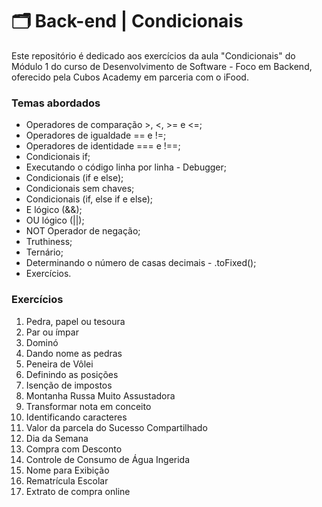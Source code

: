 # 🗂️ Back-end | Condicionais

Este repositório é dedicado aos exercícios da aula "Condicionais" do Módulo 1 do curso de Desenvolvimento de Software - Foco em Backend, oferecido pela Cubos Academy em parceria com o iFood.

### Temas abordados

- Operadores de comparação >, <, >= e <=;
- Operadores de igualdade == e !=;
- Operadores de identidade === e !==;
- Condicionais if;
- Executando o código linha por linha - Debugger;
- Condicionais (if e else);
- Condicionais sem chaves;
- Condicionais (if, else if e else);
- E lógico (&&);
- OU lógico (||);
- NOT Operador de negação;
- Truthiness;
- Ternário;
- Determinando o número de casas decimais - .toFixed();
- Exercícios.  

### Exercícios

01. Pedra, papel ou tesoura
02. Par ou ímpar
03. Dominó
04. Dando nome as pedras
05. Peneira de Vôlei 
06. Definindo as posições
07. Isenção de impostos
08. Montanha Russa Muito Assustadora
09. Transformar nota em conceito
10. Identificando caracteres
11. Valor da parcela do Sucesso Compartilhado
12. Dia da Semana
13. Compra com Desconto
14. Controle de Consumo de Água Ingerida
15. Nome para Exibição
16. Rematrícula Escolar
17. Extrato de compra online

